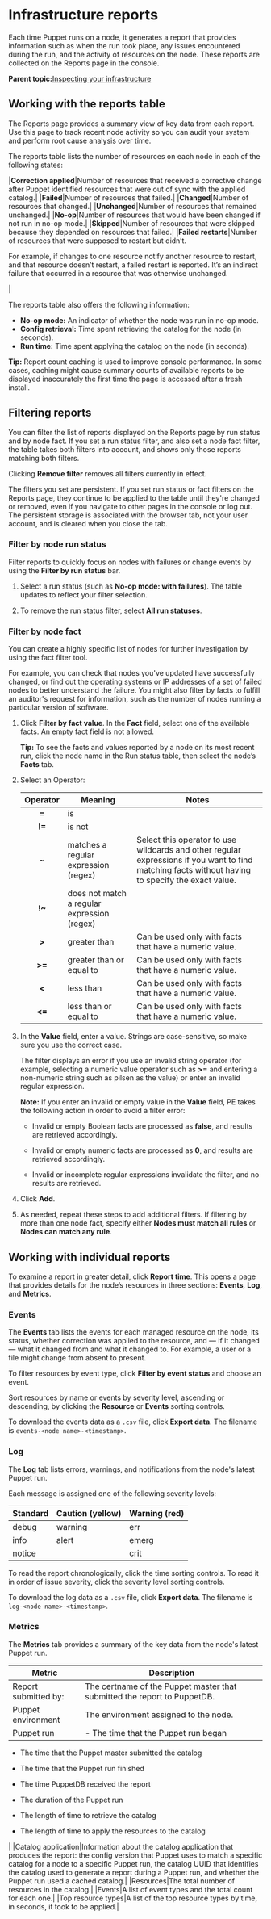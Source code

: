 # Infrastructure reports

Each time Puppet runs on a node, it generates a report that provides information such as when the run took place, any issues encountered during the run, and the activity of resources on the node. These reports are collected on the Reports page in the console.

**Parent topic:**[Inspecting your infrastructure](inspecting_your_infrastructure.md)

## Working with the reports table

The Reports page provides a summary view of key data from each report. Use this page to track recent node activity so you can audit your system and perform root cause analysis over time.

The reports table lists the number of resources on each node in each of the following states:

|**Correction applied**|Number of resources that received a corrective change after Puppet identified resources that were out of sync with the applied catalog.|
|**Failed**|Number of resources that failed.|
|**Changed**|Number of resources that changed.|
|**Unchanged**|Number of resources that remained unchanged.|
|**No-op**|Number of resources that would have been changed if not run in no-op mode.|
|**Skipped**|Number of resources that were skipped because they depended on resources that failed.|
|**Failed restarts**|Number of resources that were supposed to restart but didn’t.

 For example, if changes to one resource notify another resource to restart, and that resource doesn’t restart, a failed restart is reported. It’s an indirect failure that occurred in a resource that was otherwise unchanged.

|

The reports table also offers the following information:

-   **No-op mode:** An indicator of whether the node was run in no-op mode.
-   **Config retrieval:** Time spent retrieving the catalog for the node \(in seconds\).
-   **Run time:** Time spent applying the catalog on the node \(in seconds\).

**Tip:** Report count caching is used to improve console performance. In some cases, caching might cause summary counts of available reports to be displayed inaccurately the first time the page is accessed after a fresh install.

## Filtering reports

You can filter the list of reports displayed on the Reports page by run status and by node fact. If you set a run status filter, and also set a node fact filter, the table takes both filters into account, and shows only those reports matching both filters.

Clicking **Remove filter** removes all filters currently in effect.

The filters you set are persistent. If you set run status or fact filters on the Reports page, they continue to be applied to the table until they're changed or removed, even if you navigate to other pages in the console or log out. The persistent storage is associated with the browser tab, not your user account, and is cleared when you close the tab.

### Filter by node run status

Filter reports to quickly focus on nodes with failures or change events by using the **Filter by run status** bar.

1.  Select a run status \(such as **No-op mode: with failures**\). The table updates to reflect your filter selection.

2.  To remove the run status filter, select **All run statuses**.


### Filter by node fact

You can create a highly specific list of nodes for further investigation by using the fact filter tool.

For example, you can check that nodes you've updated have successfully changed, or find out the operating systems or IP addresses of a set of failed nodes to better understand the failure. You might also filter by facts to fulfill an auditor's request for information, such as the number of nodes running a particular version of software.

1.  Click **Filter by fact value**. In the **Fact** field, select one of the available facts. An empty fact field is not allowed.

    **Tip:** To see the facts and values reported by a node on its most recent run, click the node name in the Run status table, then select the node’s **Facts** tab.

2.  Select an Operator:

    |Operator|Meaning|Notes|
    |:------:|-------|-----|
    |**=**|is| |
    |**!=**|is not| |
    |**~**|matches a regular expression \(regex\)|Select this operator to use wildcards and other regular expressions if you want to find matching facts without having to specify the exact value.|
    |**!~**|does not match a regular expression \(regex\)| |
    |**\>**|greater than|Can be used only with facts that have a numeric value.|
    |**\>=**|greater than or equal to|Can be used only with facts that have a numeric value.|
    |**<**|less than|Can be used only with facts that have a numeric value.|
    |**<=**|less than or equal to|Can be used only with facts that have a numeric value.|

3.  In the **Value** field, enter a value. Strings are case-sensitive, so make sure you use the correct case.

    The filter displays an error if you use an invalid string operator \(for example, selecting a numeric value operator such as ****\>=**** and entering a non-numeric string such as pilsen as the value\) or enter an invalid regular expression.

    **Note:** If you enter an invalid or empty value in the **Value** field, PE takes the following action in order to avoid a filter error:

    -   Invalid or empty Boolean facts are processed as **false**, and results are retrieved accordingly.

    -   Invalid or empty numeric facts are processed as **0**, and results are retrieved accordingly.

    -   Invalid or incomplete regular expressions invalidate the filter, and no results are retrieved.

4.  Click **Add**.

5.  As needed, repeat these steps to add additional filters. If filtering by more than one node fact, specify either **Nodes must match all rules** or **Nodes can match any rule**.


## Working with individual reports

To examine a report in greater detail, click **Report time**. This opens a page that provides details for the node’s resources in three sections: **Events**, **Log**, and **Metrics**.

### Events

The **Events** tab lists the events for each managed resource on the node, its status, whether correction was applied to the resource, and — if it changed — what it changed from and what it changed to. For example, a user or a file might change from absent to present.

To filter resources by event type, click **Filter by event status** and choose an event.

Sort resources by name or events by severity level, ascending or descending, by clicking the **Resource** or **Events** sorting controls.

To download the events data as a `.csv` file, click **Export data**. The filename is `events-<node name>-<timestamp>`.

### Log

The **Log** tab lists errors, warnings, and notifications from the node's latest Puppet run.

Each message is assigned one of the following severity levels:

|Standard|Caution \(yellow\)|Warning \(red\)|
|--------|------------------|---------------|
|debug|warning|err|
|info|alert|emerg|
|notice| |crit|

To read the report chronologically, click the time sorting controls. To read it in order of issue severity, click the severity level sorting controls.

To download the log data as a `.csv` file, click **Export data**. The filename is `log-<node name>-<timestamp>`.

### Metrics

The **Metrics** tab provides a summary of the key data from the node's latest Puppet run.

|Metric|Description|
|------|-----------|
|Report submitted by:|The certname of the Puppet master that submitted the report to PuppetDB.|
|Puppet environment|The environment assigned to the node.|
|Puppet run|-   The time that the Puppet run began

-   The time that the Puppet master submitted the catalog

-   The time that the Puppet run finished

-   The time PuppetDB received the report

-   The duration of the Puppet run

-   The length of time to retrieve the catalog

-   The length of time to apply the resources to the catalog


|
|Catalog application|Information about the catalog application that produces the report: the config version that Puppet uses to match a specific catalog for a node to a specific Puppet run, the catalog UUID that identifies the catalog used to generate a report during a Puppet run, and whether the Puppet run used a cached catalog.|
|Resources|The total number of resources in the catalog.|
|Events|A list of event types and the total count for each one.|
|Top resource types|A list of the top resource types by time, in seconds, it took to be applied.|

